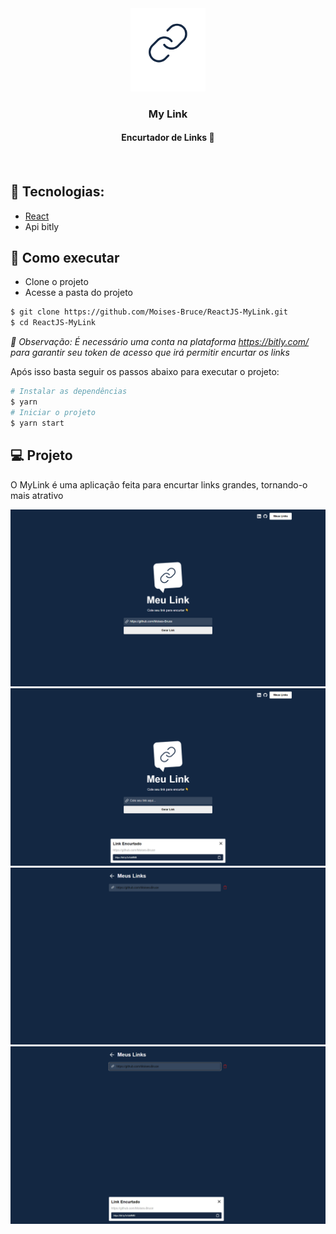 <div align="center">
  <div align="center">
    <img width="120px" src="./public/logo.png" alt="logoMyLink" />
  </div>

  <h3>My Link</h3>

  <h4>Encurtador de Links 🔗<h4/>
</div>
  
  <br>

## 🧪 Tecnologias:

- [React](https://reactjs.org)
- Api bitly
## 🚀 Como executar

- Clone o projeto
- Acesse a pasta do projeto

```bash
$ git clone https://github.com/Moises-Bruce/ReactJS-MyLink.git
$ cd ReactJS-MyLink
```
  
*🔰 Observação: É necessário uma conta na plataforma https://bitly.com/ para garantir seu token de acesso que irá permitir encurtar os links*
  
Após isso basta seguir os passos abaixo para executar o projeto:
```bash
# Instalar as dependências
$ yarn
# Iniciar o projeto
$ yarn start
```
  
## 💻 Projeto

O MyLink é uma aplicação feita para encurtar links grandes, tornando-o mais atrativo 

<p align="center">
  <img alt="Preview" src="./.github/tela1.png">
  <img alt="Preview" src="./.github/tela2.png">
  <img alt="Preview" src="./.github/tela3.png">
  <img alt="Preview" src="./.github/tela4.png">
</p>
